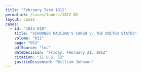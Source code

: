 ```yaml
---
title: "February Term 1812"
permalink: /cases/loners/1812-02
layout: cases
cases:
  - id: "1812-010"
    title: "SCHOONER PAULINA'S CARGO v. THE UNITED STATES"
    volume: "011"
    page: "052"
    pdfSource: "loc"
    dateDecision: "Friday, February 21, 1812"
    citation: "11 U.S. 52"
    justiceDissented: "William Johnson"
---
```

